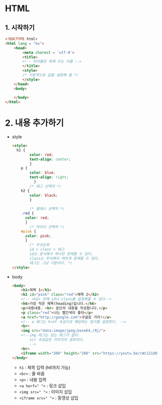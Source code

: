 # HTML

## 1. 시작하기

```html
<!DOCTYPE html>
<html lang = "ko">
    <head>
        <meta charest = 'utf-8'>
        <title>
        <!-- 타이틀은 위에 뜨는 이름 -->
        </title>
        <style>
        /* 기본적으로 값을 설정해 줌 */
        </style>
    </head>
    <body>
        
    </body>
</html>
```



# 2. 내용 추가하기

* style

  ```html
  <style>
  	h1 {
          color: red;
          text-align: center;
          }
      p {
          color: blue;
          text-align: right;
     		}
          /* 태그 선택자 */
      h2 {
          color: black;
          }
           
          /* 클래스 선택자 */
      .red {
  		color: red;
  		}
          /* 아이디 선택자 */
      #pink {
  		color: pink;
  		}
          /* 우선순위
          id > class > 태그
          id는 문서에서 하나만 존재할 수 있다.
          class는 무서에서 여러개 존재할 수 있다.
          태그는 그냥 기본이다. */
  </style>
  ```

  

* body

  ```html
  <body>
      <h1>제목 1</h1>
      <h2 id="pink" class="red">제목 2</h2>
      <!-- <h2> 안에 id나 class를 설정해줄 수 있다-->
      <h6>가장 작은 제목(heading)입니다.</h6>
      <p>내용내용. <br> 문단의 내용을 작성합니다.</p>
      <p class="red">나는 빨간색이 좋아</p>
      <a href="http://google.com">구글로 가자!</a>
      <!-- a 태그는 href 속성으로 해당하는 링크를 설정한다. -->
      <br>
      <img src="data:image/jpeg;base64,/9j/"> 
      <!--img 태그는 닫는 태그가 없다.
          scr 속성값은 이미지의 경로이다.
          -->
      <br>
      <iframe width="300" height="200" src="https://youtu.be/cWc12iU0odk"></iframe>
  </body>
  ```

  * `h1` : 제목 입력 (h6까지 가능)
  * `<br>` : 줄 바꿈
  * `<p>` : 내용 입력
  * `<a herf=" ">` : 링크 삽입
  * `<img src=" ">` : 이미지 삽입
  * `<iframe src=" ">` : 동영상 삽입